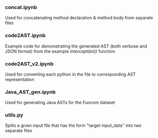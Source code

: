 ### concat.ipynb
Used for concatenating method declaration & method body from separate files

### code2AST.ipynb
Example code for demonstrating the generated AST (both verbose and JSON format) from the example _interceptdot()_ function

### code2AST_v2.ipynb
Used for converting each python in the file to corresponding AST representation

### Java_AST_gen.ipynb
Used for generating Java ASTs for the Funcom dataset

### utils.py
Splits a given input file that has the form "target input_data" into two separate files


